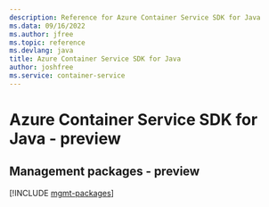 ```yaml
---
description: Reference for Azure Container Service SDK for Java
ms.data: 09/16/2022
ms.author: jfree
ms.topic: reference
ms.devlang: java
title: Azure Container Service SDK for Java
author: joshfree
ms.service: container-service
---
```

# Azure Container Service SDK for Java - preview

## Management packages - preview
[!INCLUDE [mgmt-packages](container-service-mgmt-index.md)]
